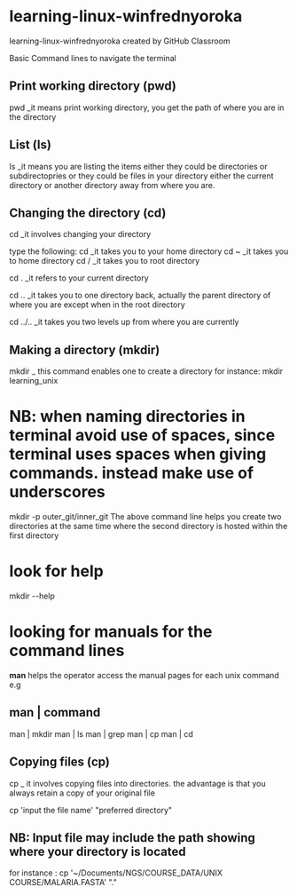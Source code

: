 # learning-linux-winfrednyoroka
learning-linux-winfrednyoroka created by GitHub Classroom

Basic Command lines to navigate the terminal


## Print working directory (pwd)

pwd _it means print working directory, you get the path of where you are in the directory


## List (ls)
ls _it means you are listing the items either they could be directories or subdirectopries or they could be files in your directory either the current directory or another directory away from where you are.

## Changing the directory (cd)

cd _it involves changing your directory 

type the following:
cd  _it takes you to your home directory
cd ~ _it takes you to home directory
cd / _it takes you to root directory

cd . _it refers to your current directory

cd .. _it takes you to one directory back, actually the parent directory of where you are except when in the root directory


cd ../.. _it takes you two levels up from where you are currently

## Making a directory (mkdir)
mkdir _ this command enables one to create a directory
for instance: mkdir learning_unix
# NB: when naming directories in terminal avoid use of spaces, since terminal uses spaces when giving commands. instead make use of underscores

mkdir -p outer_git/inner_git
The above command line helps you create two directories at the same time where the second directory is hosted within the first directory
# look for help
mkdir --help
# looking for manuals for the command lines

__man__ helps the operator access the manual pages for each unix command 
e.g

man   | command
------- 
man | mkdir
man  | ls
man | grep
man | cp
man | cd


## Copying files (cp)

cp _ it involves copying files into directories. the advantage is that you always retain a copy of your original file

cp 'input the file name' "preferred directory"
## NB: Input file may include the path showing where your directory is located
for instance : cp '~/Documents/NGS/COURSE_DATA/UNIX COURSE/MALARIA.FASTA' "."
